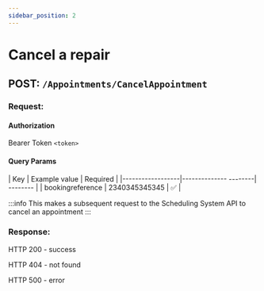 ```yaml
---
sidebar_position: 2
---
```


# Cancel a repair

## POST: `/Appointments/CancelAppointment`

### Request:

#### Authorization

Bearer Token `<token>`

#### Query Params

| Key              | Example value         | Required |
|------------------|-------------- --------| -------- |
| bookingreference | 2340345345345         | ✅       |

:::info
This makes a subsequent request to the Scheduling System API to cancel an appointment
:::


### Response:

HTTP 200 - success

HTTP 404 - not found

HTTP 500 - error
